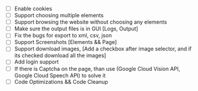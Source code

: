 - [ ] Enable cookies
- [ ] Support choosing multiple elements
- [ ] Support browsing the website without choosing any elements
- [ ] Make sure the output files is in GUI [Logs, Output]
- [ ] Fix the bugs for export to xml, csv, json
- [ ] Support Screenshots [Elements && Page]
- [ ] Support download images, [Add a checkbox after image selector, and if its checked download all the images]
- [ ] Add login support
- [ ] If there is Captcha on the page, than use (Google Cloud Vision API, Google Cloud Speech API) to solve it
- [ ] Code Optimizations && Code Cleanup
